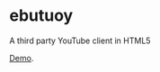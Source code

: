 # ebutuoy
A third party YouTube client in HTML5

<a href="https://ruochenj001.github.io/ebutuoy/">Demo</a>.
